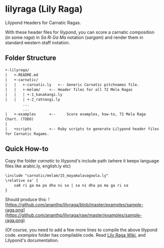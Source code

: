 lilyraga (Lily Raga)
====================
Lilypond Headers for Carnatic Ragas.

With these header files for lilypond, you can score a carnatic composition (in some _raga_) in _Sa Ri Ga Ma_ notation (_sargam_) and render them in standard western staff notation.

## Folder Structure

	+-lilyraga/
	|	+-README.md
	|	+-carnatic/
	|	|	+-carnatic.ly	<--	Generic Carnatic pitchnames file. 
	|	|	+-melam/	<--	Header files for all 72 Mela Ragas
	|	|	| +-1_kanakangi.ly
	|	|	| +-2_ratnangi.ly
			...
			... 
	|	+-examples		<-- 	Score examples, how-to, 72 Mela Raga Chart. (TODO)
	|
	|	+scripts		<--	Ruby scripts to generate Lilypond header files for Carnatic Ragams.


## Quick How-to

Copy the folder _carnatic_ to lilypond's include path (where it keeps language files like arabic.ly, english.ly etc)
	
	
	\include "carnatic/melam/15_mayamalavagowla.ly"
	\relative sa' {
		sa8 ri ga ma pa dha ni sa | sa ni dha pa ma ga ri sa
	}
	
	

Should produce this: ![https://github.com/ananthp/lilyraga/blob/master/examples/sample-raga.png](https://github.com/ananthp/lilyraga/raw/master/examples/sample-raga.png)

(Of course, you need to add a few more lines to compile the above lilypond code. _examples_ folder has compilable code. Read [Lily Raga Wiki](https://github.com/ananthp/lilyraga/wiki), and Lilypond's documentation.


